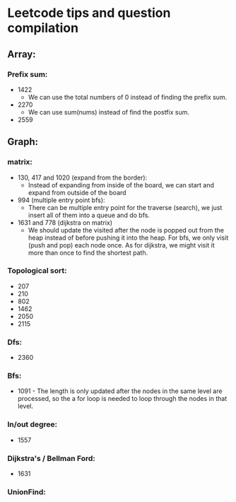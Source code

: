 # Leetcode tips and question compilation

## Array:
### Prefix sum:
- 1422 
  - We can use the total numbers of 0 instead of finding the prefix sum.
- 2270
  - We can use sum(nums) instead of find the postfix sum.
- 2559

## Graph:
### matrix:
- 130, 417 and 1020 (expand from the border): 
  - Instead of expanding from inside of the board, we can start and expand from outside of the board
- 994 (multiple entry point bfs): 
  - There can be multiple entry point for the traverse (search), we just insert all of them into a queue and do bfs.
- 1631 and 778 (dijkstra on matrix)
  - We should update the visited after the node is popped out from the heap instead of before pushing it into the heap. For bfs, we only visit (push and pop) each node once. As for dijkstra, we might visit it more than once to find the shortest path.

### Topological sort:
- 207
- 210
- 802
- 1462
- 2050
- 2115

### Dfs:
- 2360

### Bfs:
- 1091 - The length is only updated after the nodes in the same level are processed, so the a for loop is needed to loop through the nodes in that level.

### In/out degree:
- 1557

### Dijkstra's / Bellman Ford:
- 1631

### UnionFind: